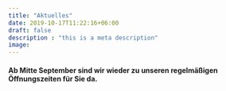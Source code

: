 ```yaml
---
title: "Aktuelles"
date: 2019-10-17T11:22:16+06:00
draft: false
description : "this is a meta description"
image:
---
```


#### Ab Mitte September sind wir wieder zu unseren regelmäßigen Öffnungszeiten für Sie da.

